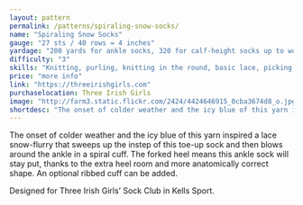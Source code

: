 ```yaml
---
layout: pattern
permalink: /patterns/spiraling-snow-socks/
name: "Spiraling Snow Socks"
gauge: "27 sts / 40 rows = 4 inches"
yardage: "200 yards for ankle socks, 320 for calf-height socks up to women's size 10."
difficulty: "3"
skills: "Knitting, purling, knitting in the round, basic lace, picking up sts."
price: "more info"
link: "https://threeirishgirls.com"
purchaselocation: Three Irish Girls
image: "http://farm3.static.flickr.com/2424/4424646915_0cba3674d8_o.jpg; http://farm5.static.flickr.com/4036/4424646969_32f9ac50ee_o.jpg"
shortdesc: "The onset of colder weather and the icy blue of this yarn inspired a lace snow-flurry that sweeps up the instep of this toe-up sock and then blows around the ankle in a spiral cuff. The forked heel means this ankle sock will stay put, thanks to the extra heel room and more anatomically correct shape. An optional ribbed cuff can be added."
---
```


The onset of colder weather and the icy blue of this yarn inspired a lace snow-flurry that sweeps up the instep of this toe-up sock and then blows around the ankle in a spiral cuff. The forked heel means this ankle sock will stay put, thanks to the extra heel room and more anatomically correct shape. An optional ribbed cuff can be added.

Designed for Three Irish Girls’ Sock Club in Kells Sport.